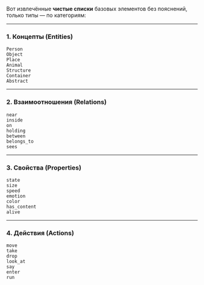 Вот извлечённые **чистые списки** базовых элементов без пояснений, только типы — по категориям:

---

### **1. Концепты (Entities)**

```
Person  
Object  
Place  
Animal  
Structure  
Container  
Abstract
```

---

### **2. Взаимоотношения (Relations)**

```
near  
inside  
on  
holding  
between  
belongs_to  
sees
```

---

### **3. Свойства (Properties)**

```
state  
size  
speed  
emotion  
color  
has_content  
alive
```

---

### **4. Действия (Actions)**

```
move  
take  
drop  
look_at  
say  
enter  
run
```